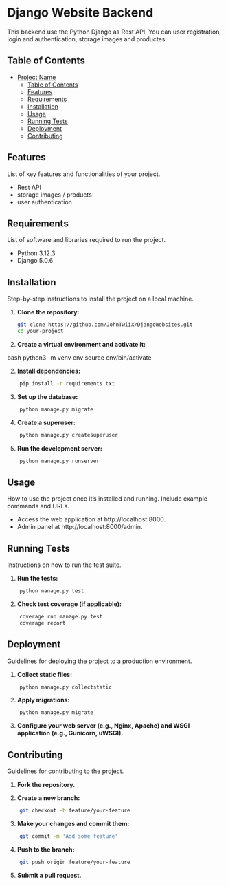 # Django Website Backend

This backend use the Python Django as Rest API. You can user registration, login and authentication, storage images and productes.

## Table of Contents

- [Project Name](#project-name)
  - [Table of Contents](#table-of-contents)
  - [Features](#features)
  - [Requirements](#requirements)
  - [Installation](#installation)
  - [Usage](#usage)
  - [Running Tests](#running-tests)
  - [Deployment](#deployment)
  - [Contributing](#contributing)

## Features

List of key features and functionalities of your project.

- Rest API
- storage images / products
- user authentication

## Requirements

List of software and libraries required to run the project.

- Python 3.12.3
- Django 5.0.6

## Installation

Step-by-step instructions to install the project on a local machine.

1. **Clone the repository:**

   ```bash
   git clone https://github.com/JohnTwiiX/DjangoWebsites.git
   cd your-project
   ```

1. **Create a virtual environment and activate it:**

bash
python3 -m venv env
source env/bin/activate

2. **Install dependencies:**

```bash
    pip install -r requirements.txt
```

3. **Set up the database:**

```bash
    python manage.py migrate
```

4. **Create a superuser:**

```bash
    python manage.py createsuperuser
```

5. **Run the development server:**

```bash
    python manage.py runserver
```

## Usage

How to use the project once it’s installed and running. Include example commands and URLs.

- Access the web application at http://localhost:8000.
- Admin panel at http://localhost:8000/admin.


## Running Tests

Instructions on how to run the test suite.

1. **Run the tests:**

```bash
    python manage.py test
```

2. **Check test coverage (if applicable):**

```bash
    coverage run manage.py test
    coverage report
```

## Deployment
Guidelines for deploying the project to a production environment.

1. **Collect static files:**

```bash
    python manage.py collectstatic
```

2. **Apply migrations:**

```bash
    python manage.py migrate
```

3. **Configure your web server (e.g., Nginx, Apache) and WSGI application (e.g., Gunicorn, uWSGI).**


## Contributing
Guidelines for contributing to the project.

1. **Fork the repository.**

2. **Create a new branch:**

```bash
    git checkout -b feature/your-feature
```

3. **Make your changes and commit them:**

```bash
    git commit -m 'Add some feature'
```

4. **Push to the branch:**

```bash
    git push origin feature/your-feature
```

5. **Submit a pull request.**


